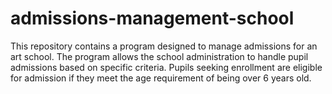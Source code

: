 # admissions-management-school
This repository contains a program designed to manage admissions for an art school. The program allows the school administration to handle pupil admissions based on specific criteria. Pupils seeking enrollment are eligible for admission if they meet the age requirement of being over 6 years old.
